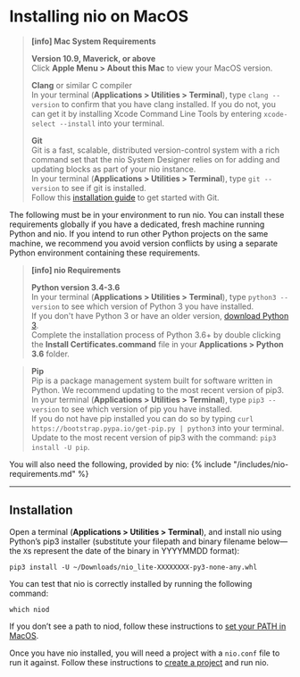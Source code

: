 # Installing nio on <span class="allow-caps">MacOS</span>

> **[info] <span class="allow-caps">Mac</span> System Requirements**
>
> **Version 10.9, Maverick, or above**<br>
> Click **Apple Menu > About this Mac** to view your MacOS version.
>
> **Clang** or similar C compiler<br>
> In your terminal (**Applications > Utilities > Terminal**), type `clang --version` to confirm that you have clang installed. If you do not, you can get it by
> installing Xcode Command Line Tools by entering `xcode-select --install` into your terminal.
>
> **Git**<br />
>    Git is a fast, scalable, distributed version-control system with a rich command set that the nio System Designer relies on for adding and updating blocks as part of your nio instance.<br />
>    In your terminal (**Applications > Utilities > Terminal**), type `git --version` to see if git is installed.<br>
>    Follow this [installation guide](https://git-scm.com/book/en/v2/Getting-Started-Installing-Git) to get started with Git.
>

The following must be in your environment to run nio. You can install these requirements globally if you have a dedicated, fresh machine running Python and nio. If you intend to run other Python projects on the same machine, we recommend you avoid version conflicts by using a separate Python environment containing these requirements.

> **[info] nio Requirements**
>
> **Python version 3.4-3.6**<br />
>    In your terminal (**Applications > Utilities > Terminal**), type `python3 --version` to see which version of Python 3 you have installed.<br>
>    If you don't have Python 3 or have an older version, [download Python 3](https://www.python.org/downloads/).<br>
>    Complete the installation process of Python 3.6+ by double clicking the **Install Certificates.command** file in your **Applications > Python 3.6** folder.

> **Pip**<br />
>    Pip is a package management system built for software written in Python. We recommend updating to the most recent version of pip3.<br>
>    In your terminal (**Applications > Utilities > Terminal**), type `pip3 --version` to see which version of pip you have installed.<br>
>    If you do not have pip installed you can do so by typing `curl https://bootstrap.pypa.io/get-pip.py | python3` into your terminal.<br>
>    Update to the most recent version of pip3 with the command: `pip3 install -U pip`.

You will also need the following, provided by nio:
{% include "/includes/nio-requirements.md" %}

---
## Installation

Open a terminal (**Applications > Utilities > Terminal**), and install nio using Python’s pip3 installer (substitute your filepath and binary filename below—the `X`s represent the date of the binary in YYYYMMDD format):
```
pip3 install -U ~/Downloads/nio_lite-XXXXXXXX-py3-none-any.whl
```
You can test that nio is correctly installed by running the following command:
```
which niod
```

If you don’t see a path to niod, follow these instructions to [set your PATH in MacOS](path.md).

Once you have nio installed, you will need a project with a `nio.conf` file to run it against. Follow these instructions to [create a project](/running-nio) and run nio.
